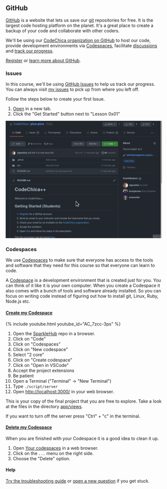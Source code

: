 ## GitHub

[GitHub][github] is a website that lets us save our [git](./git.html) repositories for free.
It is the largest code hosting platform on the planet. It's a great place to
create a backup of your code and collaborate with other coders.

We'll be using our [CodeChica organization on GitHub][organization] to host our
code, provide development environments via [Codespaces](#codespaces), facilitate
[discussions][discussions] and [track our progress][curriculum].

<!-- ::TODO Video tour -->

[Register](https://github.com/signup) or [learn more about GitHub][github].

### Issues

In this course, we'll be using [GitHub Issues](https://github.com/features/issues/) to help us track our progress.
You can always visit [my issues](https://github.com/issues/assigned) to pick up
from where you left off.

Follow the steps below to create your first Issue.

1. [Open](https://github.com/CodeChica/plus-plus/issues/new/choose) in a new tab.
1. Click the "Get Started" button next to "Lesson 0x01"

![Creating my first issue](../assets/images/create-first-issue.gif)

### Codespaces

We use [Codespaces](https://github.com/codespaces) to make sure that everyone
has access to the tools and software that they need for this course
so that everyone can learn to code.

A [Codespace](https://github.com/codespaces) is a development environment
that is created just for you. You can think of it like it is your own
computer. When you create a Codespace it also comes with a bunch of tools
and software already installed. So you can focus on writing code instead of
figuring out how to install git, Linux, Ruby, Node.js etc.

#### [Create my Codespace](https://docs.github.com/en/codespaces/developing-in-codespaces/creating-a-codespace#creating-a-codespace)

{% include youtube.html youtube_id="AC_7zcc-3ps" %}

1. Open the [SparkleHub](https://github.com/codechica/SparkleHub) repo in a browser.
1. Click on "Code"
1. Click on "Codespaces"
1. Click on "New codespace"
1. Select "2 core"
1. Click on "Create codespace"
1. Click on "Open in VSCode"
1. Accept the project extensions
1. Be patient
1. Open a Terminal ("Terminal" -> "New Terminal")
1. Type `./script/server`
1. Open [http://localhost:3000/](http://localhost:3000/) in your web browser.

This is your copy of the final project that you are free to explore.
Take a look at the files in the directory [app/views](https://github.com/CodeChica/SparkleHub/blob/main/app/views/).

If you want to turn off the server press "Ctrl" + "c" in the terminal.


#### [Delete my Codespace](https://docs.github.com/en/codespaces/developing-in-codespaces/deleting-a-codespace)

When you are finished with your Codespace it is a good idea to clean it up.

1. Open [Your codespaces](https://github.com/codespaces) in a web browser.
1. Click on the `...` menu on the right side.
1. Choose the "Delete" option.

#### Help

[Try the troubleshooting guide](https://docs.github.com/en/codespaces/codespaces-reference/troubleshooting-your-codespace)
or [open a new question](https://github.com/CodeChica/plus-plus/discussions/categories/q-a) if you get stuck.

[curriculum]: https://github.com/CodeChica/plus-plus/issues/new/choose
[discussions]: https://github.com/CodeChica/plus-plus/discussions
[github]: https://lab.github.com/githubtraining/introduction-to-github
[organization]: https://github.com/CodeChica
